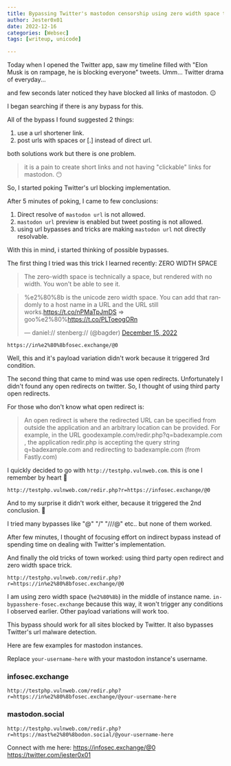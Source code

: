 ```yaml
---
title: Bypassing Twitter's mastodon censorship using zero width space trick
author: Jester0x01
date: 2022-12-16
categories: [Websec]
tags: [writeup, unicode]

---
```


Today when I opened the Twitter app, saw my timeline filled with "Elon Musk is on rampage, he is blocking everyone" tweets.
Umm... Twitter drama of everyday...



and few seconds later noticed they have blocked all links of mastodon. 😐


I began searching if there is any bypass for this.

All of the bypass I found suggested 2 things:
1. use a url shortener link.
2. post urls with spaces or [.] instead of direct url.


 both solutions work but there is one problem.


> it is a pain to create short links and not having "clickable" links for mastodon. 😶


So, I started poking Twitter's url blocking implementation.

After 5 minutes of poking, I came to few conclusions:

1. Direct resolve of `mastodon url` is not allowed.
2. `mastodon url` preview is enabled but tweet posting is not allowed.
3. using url bypasses and tricks are making `mastodon url` not directly resolvable.

With this in mind, i started thinking of possible bypasses.


The first thing I tried was this trick I learned recently: ZERO WIDTH SPACE

> The zero-width space is technically a space, but rendered with no width. You won't be able to see it.

<blockquote class="twitter-tweet"><p lang="en" dir="ltr">%e2%80%8b is the unicode zero width space. You can add that randomly to a host name in a URL and the URL still works.<a href="https://t.co/nPMaTpJmDS">https://t.co/nPMaTpJmDS</a> =&gt; goo%e2%80%<a href="https://t.co/PLToeogORn">https://t.co/PLToeogORn</a></p>&mdash; daniel:// stenberg:// (@bagder) <a href="https://twitter.com/bagder/status/1603376649055178752?ref_src=twsrc%5Etfw">December 15, 2022</a></blockquote> 



```
https://in%e2%80%8bfosec.exchange/@0
```

Well, this and it's payload variation didn't work because it triggered 3rd condition.


The second thing that came to mind was use open redirects. Unfortunately I didn't found any open redirects on twitter. So, I thought of using third party open redirects.

For those who don't know what open redirect is:

> An open redirect is where the redirected URL can be specified from outside the application and an arbitrary location can be provided. For example, in the URL goodexample.com/redir.php?q=badexample.com , the application redir.php is accepting the query string q=badexample.com and redirecting to badexample.com (from Fastly.com)


I quickly decided to go with
`http://testphp.vulnweb.com`. this is one  I remember by heart 🥹


```
http://testphp.vulnweb.com/redir.php?r=https://infosec.exchange/@0
```

And to my surprise it didn't work either, because it triggered the 2nd conclusion. 🥲

I tried many bypasses like "@" "/" "///@" etc.. but none of them worked.

After few minutes, I thought of focusing effort on indirect bypass instead of spending time on dealing with Twitter's implementation.


And finally the old tricks of town worked: using third party open redirect and zero width space trick.

```
http://testphp.vulnweb.com/redir.php?r=https://in%e2%80%8bfosec.exchange/@0
```



I am using zero width space (`%e2%80%8b`) in the middle of instance name. `in-bypasshere-fosec.exchange` because this way, it won't trigger any conditions I observed earlier. Other payload variations will work too.


This bypass should work for all sites blocked by Twitter. It also bypasses Twitter's url malware detection.

Here are few examples for mastodon instances.


Replace `your-username-here` with your mastodon instance's username.


### infosec.exchange

 `http://testphp.vulnweb.com/redir.php?r=https://in%e2%80%8bfosec.exchange/@your-username-here`

### mastodon.social


`http://testphp.vulnweb.com/redir.php?r=https://mast%e2%80%8bodon.social/@your-username-here`




Connect with me here:
https://infosec.exchange/@0
https://twitter.com/jester0x01
